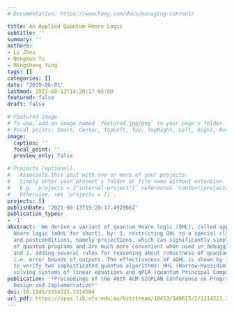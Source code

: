 ```yaml
---
# Documentation: https://wowchemy.com/docs/managing-content/

title: An Applied Quantum Hoare Logic
subtitle: ''
summary: ''
authors:
- Li Zhou
- Nengkun Yu
- Mingsheng Ying
tags: []
categories: []
date: '2019-06-01'
lastmod: 2021-08-13T14:20:17-05:00
featured: false
draft: false

# Featured image
# To use, add an image named `featured.jpg/png` to your page's folder.
# Focal points: Smart, Center, TopLeft, Top, TopRight, Left, Right, BottomLeft, Bottom, BottomRight.
image:
  caption: ''
  focal_point: ''
  preview_only: false

# Projects (optional).
#   Associate this post with one or more of your projects.
#   Simply enter your project's folder or file name without extension.
#   E.g. `projects = ["internal-project"]` references `content/project/deep-learning/index.md`.
#   Otherwise, set `projects = []`.
projects: []
publishDate: '2021-08-13T19:20:17.492906Z'
publication_types:
- '1'
abstract: 'We derive a variant of quantum Hoare logic (QHL), called applied quantum
  Hoare logic (aQHL for short), by: 1. restricting QHL to a special class of preconditions
  and postconditions, namely projections, which can significantly simplify verification
  of quantum programs and are much more convenient when used in debugging and testing;
  and 2. adding several rules for reasoning about robustness of quantum programs,
  i.e. error bounds of outputs. The effectiveness of aQHL is shown by its applications
  to verify two sophisticated quantum algorithms: HHL (Harrow-Hassidim-Lloyd) for
  solving systems of linear equations and qPCA (quantum Principal Component Analysis).'
publication: '*Proceedings of the 40th ACM SIGPLAN Conference on Programming Language
  Design and Implementation*'
doi: 10.1145/3314221.3314584
url_pdf: https://opus.lib.uts.edu.au/bitstream/10453/140615/2/3314221.3314584.pdf
---
```

